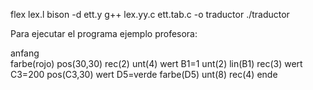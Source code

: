 flex lex.l
bison -d ett.y
g++ lex.yy.c ett.tab.c -o traductor
./traductor

Para ejecutar el programa ejemplo profesora:

anfang                      
farbe(rojo)
pos(30,30)
rec(2)
unt(4)
wert B1=1
unt(2)
lin(B1)
rec(3)
wert C3=200
pos(C3,30)
wert D5=verde
farbe(D5)
unt(8)
rec(4)
ende                                 
